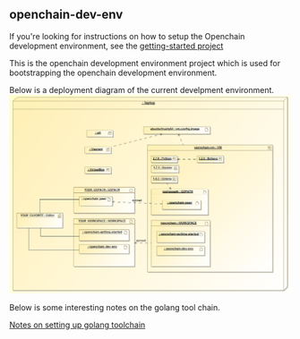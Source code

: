 ## openchain-dev-env

If you're looking for instructions on how to setup the Openchain development environment, see
the [getting-started project](https://github.com/openblockchain/obc-getting-started/blob/master/devenv.md)

This is the openchain development environment project which is used for bootstrapping the openchain development environment.

Below is a deployment diagram of the current develpment environment.
![Development Environment Deployment Diagram](./images/openchain-dev-env-deployment-diagram.png)

Below is some interesting notes on the golang tool chain.

[Notes on setting up golang toolchain](https://gist.github.com/booherbg/f812c9145d157d8945b2)
